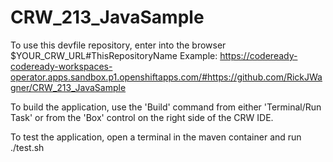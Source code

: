 # CRW_213_JavaSample

To use this devfile repository, enter into the browser $YOUR_CRW_URL#ThisRepositoryName
Example:  https://codeready-codeready-workspaces-operator.apps.sandbox.p1.openshiftapps.com/#https://github.com/RickJWagner/CRW_213_JavaSample


To build the application, use the 'Build' command from either 'Terminal/Run Task' or from the 'Box' control on the right side of the CRW IDE.

To test the application, open a terminal in the maven container and run ./test.sh
